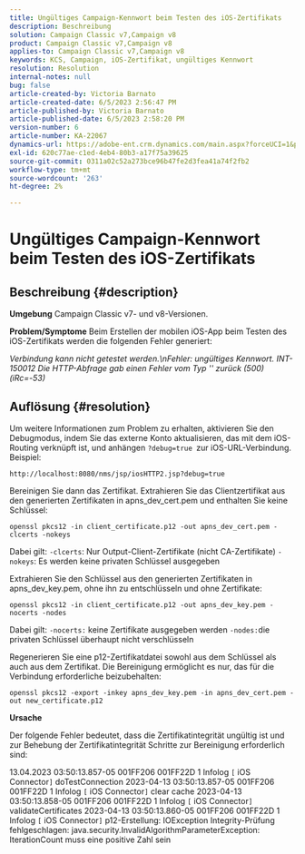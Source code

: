 ```yaml
---
title: Ungültiges Campaign-Kennwort beim Testen des iOS-Zertifikats
description: Beschreibung
solution: Campaign Classic v7,Campaign v8
product: Campaign Classic v7,Campaign v8
applies-to: Campaign Classic v7,Campaign v8
keywords: KCS, Campaign, iOS-Zertifikat, ungültiges Kennwort
resolution: Resolution
internal-notes: null
bug: false
article-created-by: Victoria Barnato
article-created-date: 6/5/2023 2:56:47 PM
article-published-by: Victoria Barnato
article-published-date: 6/5/2023 2:58:20 PM
version-number: 6
article-number: KA-22067
dynamics-url: https://adobe-ent.crm.dynamics.com/main.aspx?forceUCI=1&pagetype=entityrecord&etn=knowledgearticle&id=52e1602b-b103-ee11-8f6e-6045bd006ce9
exl-id: 620c77ae-c1ed-4eb4-80b3-a17f75a39625
source-git-commit: 0311a02c52a273bce96b47fe2d3fea41a74f2fb2
workflow-type: tm+mt
source-wordcount: '263'
ht-degree: 2%

---
```


# Ungültiges Campaign-Kennwort beim Testen des iOS-Zertifikats

## Beschreibung {#description}

<b>Umgebung</b>
Campaign Classic v7- und v8-Versionen.


<b>Problem/Symptome</b>
Beim Erstellen der mobilen iOS-App beim Testen des iOS-Zertifikats werden die folgenden Fehler generiert:

*Verbindung kann nicht getestet werden.\nFehler: ungültiges Kennwort. INT-150012 Die HTTP-Abfrage gab einen Fehler vom Typ &#39;&#39; zurück (500) (iRc=-53)*


## Auflösung {#resolution}


Um weitere Informationen zum Problem zu erhalten, aktivieren Sie den Debugmodus, indem Sie das externe Konto aktualisieren, das mit dem iOS-Routing verknüpft ist, und anhängen `?debug=true `zur iOS-URL-Verbindung. Beispiel:

`http://localhost:8080/nms/jsp/iosHTTP2.jsp?debug=true`

Bereinigen Sie dann das Zertifikat. Extrahieren Sie das Clientzertifikat aus den generierten Zertifikaten in apns_dev_cert.pem und enthalten Sie keine Schlüssel:

`openssl pkcs12 -in client_certificate.p12 -out apns_dev_cert.pem -clcerts -nokeys`

Dabei gilt:
`-clcerts`: Nur Output-Client-Zertifikate (nicht CA-Zertifikate)
`-nokeys`: Es werden keine privaten Schlüssel ausgegeben

Extrahieren Sie den Schlüssel aus den generierten Zertifikaten in apns_dev_key.pem, ohne ihn zu entschlüsseln und ohne Zertifikate:

`openssl pkcs12 -in client_certificate.p12 -out apns_dev_key.pem -nocerts -nodes`

Dabei gilt:
`-nocerts:` keine Zertifikate ausgegeben werden
`-nodes:`die privaten Schlüssel überhaupt nicht verschlüsseln

Regenerieren Sie eine p12-Zertifikatdatei sowohl aus dem Schlüssel als auch aus dem Zertifikat. Die Bereinigung ermöglicht es nur, das für die Verbindung erforderliche beizubehalten: 

`openssl pkcs12 -export -inkey apns_dev_key.pem -in apns_dev_cert.pem -out new_certificate.p12`

<b>Ursache</b>

Der folgende Fehler bedeutet, dass die Zertifikatintegrität ungültig ist und zur Behebung der Zertifikatintegrität Schritte zur Bereinigung erforderlich sind:

13.04.2023 03:50:13.857-05 001FF206 001FF22D 1 Infolog `[` iOS Connector`]`  doTestConnection 2023-04-13 03:50:13.857-05 001FF206 001FF22D 1 Infolog `[` iOS Connector`]`  clear cache 2023-04-13 03:50:13.858-05 001FF206 001FF22D 1 Infolog `[` iOS Connector`]`  validateCertificates 2023-04-13 03:50:13.860-05 001FF206 001FF22D 1 Infolog `[` iOS Connector`]`  p12-Erstellung: IOException Integrity-Prüfung fehlgeschlagen: java.security.InvalidAlgorithmParameterException: IterationCount muss eine positive Zahl sein
